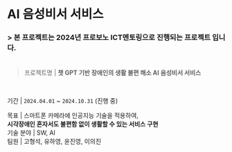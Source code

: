 # AI 음성비서 서비스

### > 본 프로젝트는 2024년 프로보노 ICT멘토링으로 진행되는 프로젝트 입니다.<br><br>

> 프로젝트명 | **챗 GPT 기반 장애인의 생활 불편 해소 AI 음성비서 서비스**
<br>

기간 | `2024.04.01` ~ `2024.10.31`  (진행 중)<br>

목표 | 스마트폰 카메라에 인공지능 기술을 적용하여, <br>
  **시각장애인 혼자서도 불편함 없이 생활할 수 있는 서비스 구현** <br>
기술  분야 |  SW, AI<br>
팀원 | 고형석, 유하영, 윤진영, 이의진<br>







<br><br><br><br><br>
